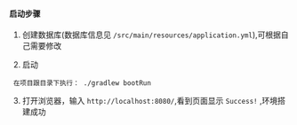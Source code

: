 #### 启动步骤

1. 创建数据库(数据库信息见 `/src/main/resources/application.yml`),可根据自己需要修改

2. 启动 
```
 在项目跟目录下执行： ./gradlew bootRun
```

3. 打开浏览器，输入 `http://localhost:8080/`,看到页面显示 `Success!` ,环境搭建成功
